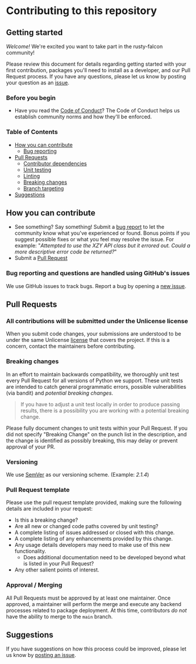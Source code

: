 # Contributing to this repository <!-- omit in toc -->

## Getting started <!-- omit in toc -->

_Welcome!_ We're excited you want to take part in the rusty-falcon community!

Please review this document for details regarding getting started with your first contribution, packages you'll need to install as a developer, and our Pull Request process. If you have any questions, please let us know by
posting your question as an [issue](https://github.com/CrowdStrike/rusty-falcon/issues/new).

### Before you begin

- Have you read the [Code of Conduct](CODE_OF_CONDUCT.md)? The Code of Conduct helps us establish community norms and how they'll be enforced.

### Table of Contents

- [How you can contribute](#how-you-can-contribute)
  - [Bug reporting](#bug-reporting-and-questions-are-handled-using-githubs-issues)
- [Pull Requests](#pull-requests)
  - [Contributor dependencies](#additional-contributor-package-requirements)
  - [Unit testing](#unit-testing--code-coverage)
  - [Linting](#linting)
  - [Breaking changes](#breaking-changes)
  - [Branch targeting](#branch-targeting)
- [Suggestions](#suggestions)

## How you can contribute

- See something? Say something! Submit a [bug report](https://github.com/CrowdStrike/rusty-falcon/issues) to let the community know what you've experienced or found. Bonus points if you suggest possible fixes or what you feel may resolve the issue. For example: "_Attempted to use the XZY API class but it errored out. Could a more descriptive error code be returned?_"
- Submit a [Pull Request](#pull-requests)

### Bug reporting and questions are handled using GitHub's issues

We use GitHub issues to track bugs. Report a bug by opening a [new issue](https://github.com/CrowdStrike/rusty-falcon/issues).

## Pull Requests

### All contributions will be submitted under the Unlicense license

When you submit code changes, your submissions are understood to be under the same Unlicense [license](LICENSE) that covers the project.
If this is a concern, contact the maintainers before contributing.

### Breaking changes

In an effort to maintain backwards compatibility, we thoroughly unit test every Pull Request for all versions of Python we support. These unit tests are intended to catch general programmatic errors, possible vulnerabilities (via bandit) and _potential breaking changes_.

> If you have to adjust a unit test locally in order to produce passing results, there is a possibility you are working with a potential breaking change.

Please fully document changes to unit tests within your Pull Request. If you did not specify "Breaking Change" on the punch list in the description, and the change is identified as possibly breaking, this may delay or prevent approval of your PR.

### Versioning

We use [SemVer](https://semver.org/) as our versioning scheme. (Example: _2.1.4_)

### Pull Request template

Please use the pull request template provided, making sure the following details are included in your request:

- Is this a breaking change?
- Are all new or changed code paths covered by unit testing?
- A complete listing of issues addressed or closed with this change.
- A complete listing of any enhancements provided by this change.
- Any usage details developers may need to make use of this new functionality.
  - Does additional documentation need to be developed beyond what is listed in your Pull Request?
- Any other salient points of interest.

### Approval / Merging

All Pull Requests must be approved by at least one maintainer. Once approved, a maintainer will perform the merge and execute any backend
processes related to package deployment. At this time, contributors _do not_ have the ability to merge to the `main` branch.

## Suggestions

If you have suggestions on how this process could be improved, please let us know by [posting an issue](https://github.com/CrowdStrike/rusty-falcon/issues).
